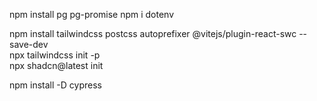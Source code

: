 npm install pg pg-promise
npm i dotenv  

npm install tailwindcss postcss autoprefixer @vitejs/plugin-react-swc --save-dev  
npx tailwindcss init -p  
npx shadcn@latest init  

npm install -D cypress